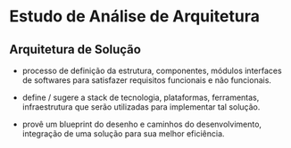 # Estudo de Análise de Arquitetura

## Arquitetura de Solução
- processo de definição da estrutura, componentes, módulos interfaces de softwares para satisfazer requisitos funcionais e não funcionais.

- define / sugere a stack de tecnologia, plataformas, ferramentas, infraestrutura que serão utilizadas para implementar tal solução.

- provê um blueprint do desenho e caminhos do desenvolvimento, integração de uma solução para sua melhor eficiência.